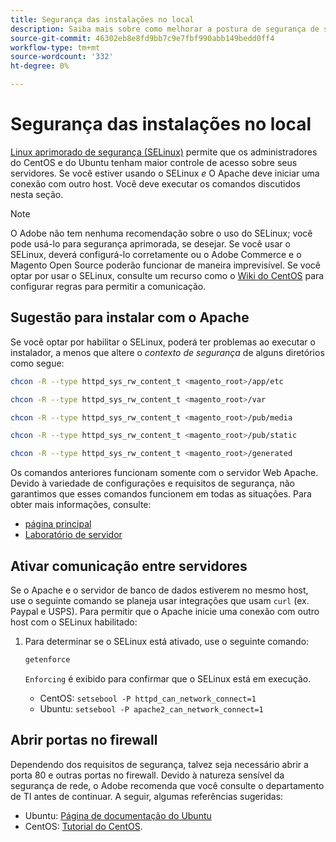 ```yaml
---
title: Segurança das instalações no local
description: Saiba mais sobre como melhorar a postura de segurança de sua instalação do Adobe Commerce ou Magento Open Source no local.
source-git-commit: 46302eb8e8fd9bb7c9e7fbf990abb149bedd0ff4
workflow-type: tm+mt
source-wordcount: '332'
ht-degree: 0%

---
```



# Segurança das instalações no local

[Linux aprimorado de segurança (SELinux)](https://selinuxproject.org/page/Main_Page) permite que os administradores do CentOS e do Ubuntu tenham maior controle de acesso sobre seus servidores. Se você estiver usando o SELinux *e* O Apache deve iniciar uma conexão com outro host. Você deve executar os comandos discutidos nesta seção.

>[!NOTE]
>
>O Adobe não tem nenhuma recomendação sobre o uso do SELinux; você pode usá-lo para segurança aprimorada, se desejar. Se você usar o SELinux, deverá configurá-lo corretamente ou o Adobe Commerce e o Magento Open Source poderão funcionar de maneira imprevisível. Se você optar por usar o SELinux, consulte um recurso como o [Wiki do CentOS](https://wiki.centos.org/HowTos/SELinux) para configurar regras para permitir a comunicação.

## Sugestão para instalar com o Apache

Se você optar por habilitar o SELinux, poderá ter problemas ao executar o instalador, a menos que altere o *contexto de segurança* de alguns diretórios como segue:

```bash
chcon -R --type httpd_sys_rw_content_t <magento_root>/app/etc
```

```bash
chcon -R --type httpd_sys_rw_content_t <magento_root>/var
```

```bash
chcon -R --type httpd_sys_rw_content_t <magento_root>/pub/media
```

```bash
chcon -R --type httpd_sys_rw_content_t <magento_root>/pub/static
```

```bash
chcon -R --type httpd_sys_rw_content_t <magento_root>/generated
```

Os comandos anteriores funcionam somente com o servidor Web Apache. Devido à variedade de configurações e requisitos de segurança, não garantimos que esses comandos funcionem em todas as situações. Para obter mais informações, consulte:

* [página principal](https://linux.die.net/man/8/httpd_selinux)
* [Laboratório de servidor](https://www.serverlab.ca/tutorials/linux/web-servers-linux/configuring-selinux-policies-for-apache-web-servers/)

## Ativar comunicação entre servidores

Se o Apache e o servidor de banco de dados estiverem no mesmo host, use o seguinte comando se planeja usar integrações que usam `curl` (ex. Paypal e USPS).
Para permitir que o Apache inicie uma conexão com outro host com o SELinux habilitado:

1. Para determinar se o SELinux está ativado, use o seguinte comando:

   ```bash
   getenforce
   ```

   `Enforcing` é exibido para confirmar que o SELinux está em execução.

   * CentOS: `setsebool -P httpd_can_network_connect=1`
   * Ubuntu: `setsebool -P apache2_can_network_connect=1`

## Abrir portas no firewall

Dependendo dos requisitos de segurança, talvez seja necessário abrir a porta 80 e outras portas no firewall. Devido à natureza sensível da segurança de rede, o Adobe recomenda que você consulte o departamento de TI antes de continuar. A seguir, algumas referências sugeridas:

* Ubuntu: [Página de documentação do Ubuntu](https://help.ubuntu.com/community/IptablesHowTo)
* CentOS: [Tutorial do CentOS](https://wiki.centos.org/HowTos/Network/IPTables).
